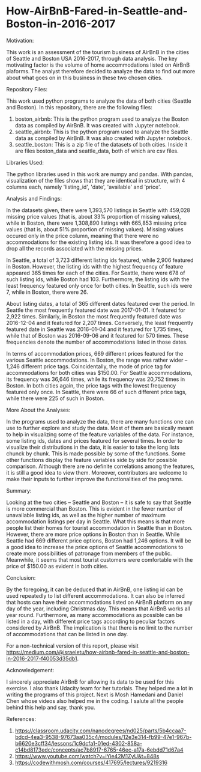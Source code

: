 # How-AirBnB-Fared-in-Seattle-and-Boston-in-2016-2017

Motivation:

This work is an assessment of the tourism business of AirBnB in the cities of Seattle and Boston USA 2016-2017, through data analysis. The key motivating factor is the volume of home accommodations listed on AirBnB plaforms. The analyst therefore decided to analyze the data to find out more about what goes on in this business in these two chosen cities.

Repository Files: 

This work used python programs to analyze the data of both cities (Seattle and Boston).
In this repository, there are the following files:
1. boston_airbnb: This is the python program used to analyze the Boston data as compiled by AirBnB. It was created with Jupyter notebook.
2. seattle_airbnb: This is the python program used to analyze the Seattle data as compiled by AirBnB. It was also created with Jupyter notebook.
3. seattle_boston: This is a zip file of the datasets of both cities. Inside it are files boston_data and seattle_data, both of which are csv files.

Libraries Used:

The python libraries used in this work are numpy and pandas.
With pandas, visualization of the files shows that they are identical in structure, with 4 columns each, namely 'listing_id', 'date', 'available' and 'price'.

Analysis and Findings: 

In the datasets given, there were 1,393,570 listings in Seattle with 459,028 missing price values (that is, about 33% proportion of missing values), while in Boston, there were 1,308,890 listings with 665,853 missing price values (that is, about 51% proportion of missing values). Missing values occured only in the price column, meaning that there were no accommodations for the existing listing ids. It was therefore a good idea to drop all the records associated with the missing prices.

In Seattle, a total of 3,723 different listing ids featured, while 2,906 featured in Boston. However, the listing ids with the highest frequency of feature appeared 365 times for each of the cities. For Seattle, there were 678 of such listing ids, while Boston had 103. Furthermore, the listing ids with the least frequency featured only once for both cities. In Seattle, such ids were 7, while in Boston, there were 26.

About listing dates, a total of 365 different dates featured over the period. In Seattle the most frequently featured date was 2017-01-01. It featured for 2,922 times. Similarly, in Boston the most frequently featured date was 2016-12-04 and it featured for 2,207 times. Conversely, the least frequently featured date in Seattle was 2016-01-04 and it featured for 1,735 times, while that of Boston was 2016-09-06 and it featured for 570 times. These frequencies denote the number of accommodations listed in those dates.

In terms of accommodation prices, 669 different prices featured for the various Seattle accommodations. In Boston, the range was rather wider – 1,246 different price tags. Coincidentally, the mode of price tag for accommodations for both cities was $150.00. For Seattle accommodations, its frequency was 36,646 times, while its frequency was 20,752 times in Boston. In both cities again, the price tags with the lowest frequency featured only once. In Seattle, there were 66 of such different price tags, while there were 225 of such in Boston.

More About the Analyses:

In the programs used to analyze the data, there are many functions one can use to further explore and study the data. Most of them are basically meant to help in visualizing some of the feature variables of the data. For instance, some listing ids, dates and prices featured for several times. In order to visualize their distributions in the data, it is easier to take the long lists chunck by chunk. This is made possible by some of the functions. Some other functions display the feature variables side by side for possible comparison. Although there are no definite correlations among the features, it is still a good idea to view them. Moreover, contributors are welcome to make their inputs to further improve the functionalities of the programs.

Summary: 

Looking at the two cities – Seattle and Boston – it is safe to say that Seattle is more commercial than Boston. This is evident in the fewer number of unavailable listing ids, as well as the higher number of maximum accommodation listings per day in Seattle. What this means is that more people list their homes for tourist accommodation in Seattle than in Boston. However, there are more price options in Boston than in Seattle. While Seattle had 669 different price options, Boston had 1,246 options. It will be a good idea to increase the price options of Seattle accommodations to create more possibilities of patronage from members of the public. Meanwhile, it seems that most tourist customers were comfortable with the price of $150.00 as evident in both cities.

Conclusion: 

By the foregoing, it can be deduced that in AirBnB, one listing id can be used repeatedly to list different accommodations. It can also be inferred that hosts can have their accommodations listed on AirBnB platform on any day of the year, including Christmas day. This means that AirBnB works all year round. Furthermore, as many accommodations as possible can be listed in a day, with different price tags according to peculiar factors considered by AirBnB. The implication is that there is no limit to the number of accommodations that can be listed in one day.

For a non-technical version of this report, please visit https://medium.com/@israeletu/how-airbnb-fared-in-seattle-and-boston-in-2016-2017-f40053d35db1.

Acknowledgement:

I sincerely appreciate AirBnB for allowing its data to be used for this exercise. I also thank Udacity team for her tutorials. They helped me a lot in writing the programs of this project. Next is Mosh Hamedani and Daniel Chen whose videos also helped me in the coding. I salute all the people behind this help and say, thank you.

References:
1. https://classroom.udacity.com/nanodegrees/nd025/parts/5b4ccaa7-bdcd-4ea3-9538-97673aa035c4/modules/12e3e314-fb99-47e1-967b-b6620e3cff34/lessons/1c9dcfa1-01ed-4302-858a-c14bd8173edc/concepts/ac7b8917-6765-46ec-a17a-6ebdd71d67a4
2. https://www.youtube.com/watch?v=iYie42M1ZyU&t=848s
3. https://codewithmosh.com/courses/417695/lectures/9219316
